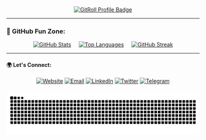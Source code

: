 <div align="center">
  <a href="https://gitroll.io/profile/uLfTHQ426idPKEBt4rSpjXMrcrSF3" target="_blank"><img src="https://gitroll.io/api/badges/profiles/v1/uLfTHQ426idPKEBt4rSpjXMrcrSF3" alt="GitRoll Profile Badge"/></a>
</div>

---

### 🎢 GitHub Fun Zone:

<div align="center" style="display: flex; align-items: center; justify-content: center; gap: 20px;">
  <a href="#"><img alt="GitHub Stats" src="https://github-readme-stats.vercel.app/api?username=asharibali&show_icons=true&bg_color=0D1117&title_color=004080&text_color=FFFFFF&icon_color=00F0FF&hide_border=true" height="180px"/></a>
  <a href="#"><img alt="Top Languages" src="https://github-readme-stats.vercel.app/api/top-langs/?username=asharibali&layout=compact&bg_color=0D1117&title_color=00AFFF&text_color=FFFFFF&hide_border=true" height="180px"/></a>
 <a href="#"><img alt="GitHub Streak" src="https://github-readme-streak-stats.herokuapp.com/?user=asharibali&show_icons=true&locale=en&layout=demo&theme=algolia&hide_border=true" height="180px"/></a>
</div>

---

#### 🌍 Let's Connect:
<div align="center">
    <a href="https://asharib.xyz"><img src="https://img.shields.io/badge/-Website-0D1117?style=for-the-badge&logo=google-chrome&logoColor=00AFFF" alt="Website"></a>
    <a href="mailto:asharibali@proton.me"><img src="https://img.shields.io/badge/-Email-0D1117?style=for-the-badge&logo=protonmail&logoColor=00AFFF" alt="Email"></a>
    <a href="https://linkedin.com/in/asharibali"><img src="https://img.shields.io/badge/-LinkedIn-0D1117?style=for-the-badge&logo=linkedin&logoColor=004080" alt="LinkedIn"></a>
    <a href="https://twitter.com/0xAsharib"><img src="https://img.shields.io/badge/-Twitter-0D1117?style=for-the-badge&logo=x&logoColor=00F0FF" alt="Twitter"></a>
    <a href="https://t.me/AsharibAli"><img src="https://img.shields.io/badge/-Telegram-0D1117?style=for-the-badge&logo=telegram&logoColor=00AFFF" alt="Telegram"></a>
</div>

###

<picture>
  <source media="(prefers-color-scheme: dark)" srcset="https://raw.githubusercontent.com/FaizanAtif/FaizanAtif/output/github-snake-dark.svg" />
  <source media="(prefers-color-scheme: light)" srcset="https://raw.githubusercontent.com/FaizanAtif/FaizanAtif/output/github-snake.svg" />
  <img alt="github-snake" src="https://raw.githubusercontent.com/FaizanAtif/FaizanAtif/output/github-snake.svg" />
</picture>

###
